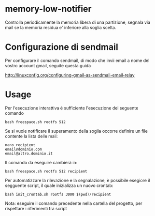memory-low-notifier
===================

Controlla periodicamente la memoria libera di una partizione, segnala via mail se la memoria residua e' inferiore alla soglia scelta.

Configurazione di sendmail
===========================
Per configurare il comando sendmail, di modo che invii email a nome del vostro account gmail, seguite questa guida

http://linuxconfig.org/configuring-gmail-as-sendmail-email-relay

Usage
===============
Per l'esecuzione interattiva è sufficiente l'esecuzione del seguente comando

    bash freespace.sh rootfs 512

Se si vuole notificare il superamento della soglia occorre definire un file contente la lista delle mail:

	nano recipient
	email@dominio.com
	email@altro.dominio.it

Il comando da eseguire cambierà in:
	
	bash freespace.sh rootfs 512 recipient

Per automatizzare la rilevazione e la segnalazione, è possibile esegiore il segguente script, il quale inizializza un nuovo crontab:

	bash init_crontab.sh rootfs 3000 $(pwd)/recipient

Nota: eseguire il comando precedente nella cartella del progetto, per rispettare i riferimenti tra script
